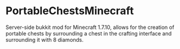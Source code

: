 # PortableChestsMinecraft
Server-side bukkit mod for Minecraft 1.7.10, allows for the creation of portable chests by surrounding a chest in the crafting interface and surrounding it with 8 diamonds.
